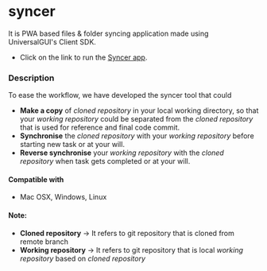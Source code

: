 # syncer
It is PWA based files & folder syncing application made using UniversalGUI's Client SDK.

- Click on the link to run the [Syncer app](https://isurfer21.github.io/syncer/app/).

### Description
To ease the workflow, we have developed the syncer tool that could

 - **Make a copy** of *cloned repository* in your local working directory, so that your *working repository* could be separated from the *cloned repository* that is used for reference and final code commit. 
 - **Synchronise** the *cloned repository* with your *working repository* before starting new task or at your will.
 - **Reverse synchronise** your *working repository* with the *cloned repository* when task gets completed or at your will.

#### Compatible with
 - Mac OSX, Windows, Linux

#### Note:
 - **Cloned repository** &rarr; It refers to git repository that is cloned from remote branch
 - **Working repository** &rarr; It refers to git repository that is local *working repository* based on *cloned repository*
